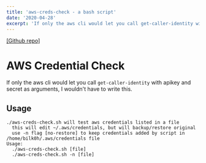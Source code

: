 ```yaml
---
title: 'aws-creds-check - a bash script'
date: '2020-04-28'
excerpt: 'If only the aws cli would let you call get-caller-identity with apikey and secret as arguments, I wouldn't have to write this.'
---
```

[[Github repo]](https://github.com/bilkoh/aws-creds-check)

# AWS Credential Check

If only the aws cli would let you call `get-caller-identity` with apikey and secret as arguments, I wouldn't have to write this.

## Usage
~~~
./aws-creds-check.sh will test aws credentials listed in a file
  this will edit ~/.aws/credentials, but will backup/restore original
  use -n flag [no-restore] to keep credentials added by script in /home/bilk0h/.aws/credentials file
Usage:
  ./aws-creds-check.sh [file]
  ./aws-creds-check.sh -n [file]
  ~~~
  
